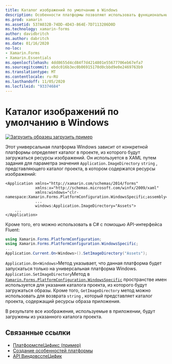 ```yaml
---
title: Каталог изображений по умолчанию в Windows
description: Особенности платформы позволяют использовать функциональные возможности, доступные только на определенной платформе, без реализации пользовательских модулей подготовки отчетов или эффектов. В этой статье объясняется, как использовать особенности платформы Windows, определяющие каталог в проекте, из которого будут загружаться ресурсы изображений.
ms.prod: xamarin
ms.assetid: 537A032B-74DD-4D43-864E-7D7113286D0D
ms.technology: xamarin-forms
author: davidbritch
ms.author: dabritch
ms.date: 01/16/2020
no-loc:
- Xamarin.Forms
- Xamarin.Essentials
ms.openlocfilehash: 4dd8655d4cd84f7d4214801e55677706eb67efa7
ms.sourcegitcommit: ebdc016b3ec0b06915170d0cbbd9e0e2469763b9
ms.translationtype: MT
ms.contentlocale: ru-RU
ms.lasthandoff: 11/05/2020
ms.locfileid: "93374684"
---
```

# <a name="default-image-directory-on-windows"></a>Каталог изображений по умолчанию в Windows

[![Загрузить образец](~/media/shared/download.png) загрузить пример](/samples/xamarin/xamarin-forms-samples/userinterface-platformspecifics)

Этот универсальная платформа Windows зависит от конкретной платформы определяет каталог в проекте, из которого будут загружаться ресурсы изображений. Он используется в XAML путем задания для параметра значения `Application.ImageDirectory` `string` , представляющего каталог проекта, в котором содержатся ресурсы изображений:

```xaml
<Application xmlns="http://xamarin.com/schemas/2014/forms"
             xmlns:x="http://schemas.microsoft.com/winfx/2009/xaml"
             xmlns:windows="clr-namespace:Xamarin.Forms.PlatformConfiguration.WindowsSpecific;assembly=Xamarin.Forms.Core"
             ...
             windows:Application.ImageDirectory="Assets">
    ...
</Application>
```

Кроме того, его можно использовать в C# с помощью API-интерфейса Fluent:

```csharp
using Xamarin.Forms.PlatformConfiguration;
using Xamarin.Forms.PlatformConfiguration.WindowsSpecific;
...
Application.Current.On<Windows>().SetImageDirectory("Assets");
```

`Application.On<Windows>`Метод указывает, что данная платформа будет запускаться только на универсальная платформа Windows. `Application.SetImageDirectory`Метод в [`Xamarin.Forms.PlatformConfiguration.WindowsSpecific`](xref:Xamarin.Forms.PlatformConfiguration.WindowsSpecific) пространстве имен используется для указания каталога проекта, из которого будут загружаться образы. Кроме того, `GetImageDirectory` метод можно использовать для возврата `string` , который представляет каталог проекта, содержащий ресурсы образа приложения.

В результате все изображения, используемые в приложении, будут загружены из указанного каталога проекта.

## <a name="related-links"></a>Связанные ссылки

- [ПлатформспеЦификс (пример)](/samples/xamarin/xamarin-forms-samples/userinterface-platformspecifics)
- [Создание особенностей платформы](~/xamarin-forms/platform/platform-specifics/index.md#creating-platform-specifics)
- [API ВиндовсспеЦифик](xref:Xamarin.Forms.PlatformConfiguration.WindowsSpecific)